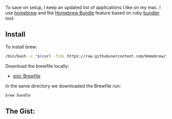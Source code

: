 To save on setup, I keep an updated list of applications I like on my mac.  I use [homebrew](https://brew.sh/) and the [Homebrew Bundle](https://github.com/Homebrew/homebrew-bundle) feature based on ruby [bundler](https://bundler.io/) tool.

## Install
To install brew:
```zsh
/bin/bash -c "$(curl -fsSL https://raw.githubusercontent.com/Homebrew/install/HEAD/install.sh)"
```

Download the brewfile locally: 
- [gist: Brewfile](https://gist.github.com/StephenSmithwick/e77bb2c572b320631ecef3f0d8740927)

In the same directory we downloaded the Brewfile run:
```zsh
brew bundle
```

## The Gist:

<script src="https://gist.github.com/StephenSmithwick/e77bb2c572b320631ecef3f0d8740927.js"></script>



